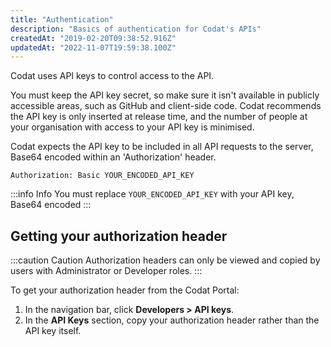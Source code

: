 ```yaml
---
title: "Authentication"
description: "Basics of authentication for Codat's APIs"
createdAt: "2019-02-20T09:38:52.916Z"
updatedAt: "2022-11-07T19:59:38.100Z"
---
```


Codat uses API keys to control access to the API.

You must keep the API key secret, so make sure it isn't available in publicly accessible areas, such as GitHub and client-side code. Codat recommends the API key is only inserted at release time, and the number of people at your organisation with access to your API key is minimised.

Codat expects the API key to be included in all API requests to the server, Base64 encoded within an 'Authorization' header.

`Authorization: Basic YOUR_ENCODED_API_KEY`

:::info Info
You must replace <code>YOUR_ENCODED_API_KEY</code> with your API key, Base64 encoded
:::

## Getting your authorization header

:::caution Caution
Authorization headers can only be viewed and copied by users with Administrator or Developer roles.
:::

To get your authorization header from the Codat Portal:

1. In the navigation bar, click **Developers > API keys**.
2. In the **API Keys** section, copy your authorization header rather than the API key itself.
